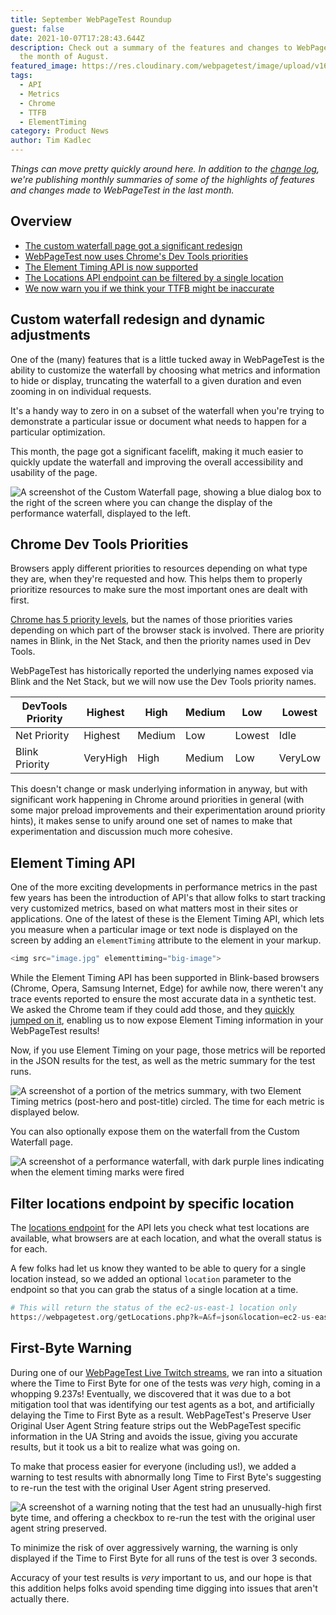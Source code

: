 ```yaml
---
title: September WebPageTest Roundup
guest: false
date: 2021-10-07T17:28:43.644Z
description: Check out a summary of the features and changes to WebPageTest in
  the month of August.
featured_image: https://res.cloudinary.com/webpagetest/image/upload/v1633629566/september-roundup-hero_munoti.png
tags:
  - API
  - Metrics
  - Chrome
  - TTFB
  - ElementTiming
category: Product News
author: Tim Kadlec
---
```

*Things can move pretty quickly around here. In addition to the [change log](https://docs.webpagetest.org/change-log/), we're publishing monthly summaries of some of the highlights of features and changes made to WebPageTest in the last month.*

## Overview

* [The custom waterfall page got a significant redesign](#custom-waterfall-redesign-and-dynamic-adjustments)
* [WebPageTest now uses Chrome's Dev Tools priorities](#chrome-dev-tools-priorities)
* [The Element Timing API is now supported](#element-timing-api)
* [The Locations API endpoint can be filtered by a single location](#filter-locations-endpoint-by-specific-location)
* [We now warn you if we think your TTFB might be inaccurate](#first-byte-warning)

## Custom waterfall redesign and dynamic adjustments

One of the (many) features that is a little tucked away in WebPageTest is the ability to customize the waterfall by choosing what metrics and information to hide or display, truncating the waterfall to a given duration and even zooming in on individual requests.

It's a handy way to zero in on a subset of the waterfall when you're trying to demonstrate a particular issue or document what needs to happen for a particular optimization.

This month, the page got a significant facelift, making it much easier to quickly update the waterfall and improving the overall accessibility and usability of the page.

![A screenshot of the Custom Waterfall page, showing a blue dialog box to the right of the screen where you can change the display of the performance waterfall, displayed to the left.](https://res.cloudinary.com/webpagetest/image/upload/v1633627819/roundup-custom-waterfall_k5s42r.png "Wide:")

## Chrome Dev Tools Priorities

Browsers apply different priorities to resources depending on what type they are, when they're requested and how. This helps them to properly prioritize resources to make sure the most important ones are dealt with first.

[Chrome has 5 priority levels](https://docs.google.com/document/d/1bCDuq9H1ih9iNjgzyAL0gpwNFiEP4TZS-YLRp_RuMlc/edit), but the names of those priorities varies depending on which part of the browser stack is involved. There are priority names in Blink, in the Net Stack, and then the priority names used in Dev Tools.

WebPageTest has historically reported the underlying names exposed via Blink and the Net Stack, but we will now use the Dev Tools priority names.[](https://www.notion.so/3cf5302db4e0461d9b7700093a2bcab8)

| **DevTools Priority** | **Highest** | **High** | **Medium** | **Low** | **Lowest** |
| --------------------- | ----------- | -------- | ---------- | ------- | ---------- |
| Net Priority          | Highest     | Medium   | Low        | Lowest  | Idle       |
| Blink Priority        | VeryHigh    | High     | Medium     | Low     | VeryLow    |

This doesn't change or mask underlying information in anyway, but with significant work happening in Chrome around priorities in general (with some major preload improvements and their experimentation around priority hints), it makes sense to unify around one set of names to make that experimentation and discussion much more cohesive.

## Element Timing API

One of the more exciting developments in performance metrics in the past few years has been the introduction of API's that allow folks to start tracking very customized metrics, based on what matters most in their sites or applications. One of the latest of these is the Element Timing API, which lets you measure when a particular image or text node is displayed on the screen by adding an `elementTiming` attribute to the element in your markup.

```python
<img src="image.jpg" elementtiming="big-image">
```

While the Element Timing API has been supported in Blink-based browsers (Chrome, Opera, Samsung Internet, Edge) for awhile now, there weren't any trace events reported to ensure the most accurate data in a synthetic test. We asked the Chrome team if they could add those, and they [quickly jumped on it](https://bugs.chromium.org/p/chromium/issues/detail?id=1244086#c_ts1630332320), enabling us to now expose Element Timing information in your WebPageTest results!

Now, if you use Element Timing on your page, those metrics will be reported in the JSON results for the test, as well as the metric summary for the test runs.

![A screenshot of a portion of the metrics summary, with two Element Timing metrics (post-hero and post-title) circled. The time for each metric is displayed below.](https://res.cloudinary.com/webpagetest/image/upload/v1633627818/element-timing-highlight_qejxwf.png)

You can also optionally expose them on the waterfall from the Custom Waterfall page.

![A screenshot of a performance waterfall, with dark purple lines indicating when the element timing marks were fired](https://res.cloudinary.com/webpagetest/image/upload/v1633627818/roundup-element-timing-waterfall_jlarsb.png "Wide:")

## Filter locations endpoint by specific location

The [locations endpoint](https://webpagetest.org/getLocations.php?k=A&f=json) for the API lets you check what test locations are available, what browsers are at each location, and what the overall status is for each.

A few folks had let us know they wanted to be able to query for a single location instead, so we added an optional `location` parameter to the endpoint so that you can grab the status of a single location at a time.

```python
# This will return the status of the ec2-us-east-1 location only
https://webpagetest.org/getLocations.php?k=A&f=json&location=ec2-us-east-1
```

## First-Byte Warning

During one of our [WebPageTest Live Twitch streams](https://www.youtube.com/watch?v=4Qe5JL4WEnU), we ran into a situation where the Time to First Byte for one of the tests was *very* high, coming in a whopping 9.237s! Eventually, we discovered that it was due to a bot mitigation tool that was identifying our test agents as a bot, and artificially delaying the Time to First Byte as a result. WebPageTest's Preserve User Original User Agent String feature strips out the WebPageTest specific information in the UA String and avoids the issue, giving you accurate results, but it took us a bit to realize what was going on.

To make that process easier for everyone (including us!), we added a warning to test results with abnormally long Time to First Byte's suggesting to re-run the test with the original User Agent string preserved.

![A screenshot of a warning noting that the test had an unusually-high first byte time, and offering a checkbox to re-run the test with the original user agent string preserved.](https://res.cloudinary.com/webpagetest/image/upload/v1633627818/roundup-first-byte-time_qp7kod.png "Wide:")

To minimize the risk of over aggressively warning, the warning is only displayed if the Time to First Byte for all runs of the test is over 3 seconds. 

Accuracy of your test results is *very* important to us, and our hope is that this addition helps folks avoid spending time digging into issues that aren't actually there.